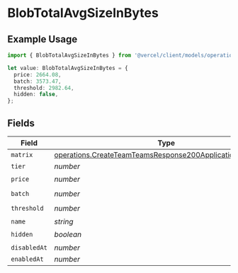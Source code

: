 # BlobTotalAvgSizeInBytes

## Example Usage

```typescript
import { BlobTotalAvgSizeInBytes } from '@vercel/client/models/operations';

let value: BlobTotalAvgSizeInBytes = {
  price: 2664.08,
  batch: 3573.47,
  threshold: 2982.64,
  hidden: false,
};
```

## Fields

| Field        | Type                                                                                                                                     | Required           | Description |
| ------------ | ---------------------------------------------------------------------------------------------------------------------------------------- | ------------------ | ----------- |
| `matrix`     | [operations.CreateTeamTeamsResponse200ApplicationJSONMatrix](../../models/operations/createteamteamsresponse200applicationjsonmatrix.md) | :heavy_minus_sign: | N/A         |
| `tier`       | _number_                                                                                                                                 | :heavy_minus_sign: | N/A         |
| `price`      | _number_                                                                                                                                 | :heavy_check_mark: | N/A         |
| `batch`      | _number_                                                                                                                                 | :heavy_check_mark: | N/A         |
| `threshold`  | _number_                                                                                                                                 | :heavy_check_mark: | N/A         |
| `name`       | _string_                                                                                                                                 | :heavy_minus_sign: | N/A         |
| `hidden`     | _boolean_                                                                                                                                | :heavy_check_mark: | N/A         |
| `disabledAt` | _number_                                                                                                                                 | :heavy_minus_sign: | N/A         |
| `enabledAt`  | _number_                                                                                                                                 | :heavy_minus_sign: | N/A         |
